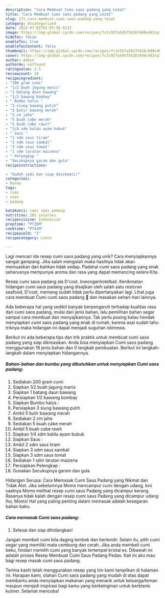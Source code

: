 ```yaml
---
description: "Cara Membuat Cumi saos padang yang Lezat"
title: "Cara Membuat Cumi saos padang yang Lezat"
slug: 271-cara-membuat-cumi-saos-padang-yang-lezat
category: Uncategorized
date: 2022-07-02T01:05:58.633Z
image: https://img-global.cpcdn.com/recipes/fc3c92fa54575420/680x482cq70/cumi-saos-padang-foto-resep-utama.jpg
hideToc: false
enableToc: true
enableTocContent: false
thumbnail: https://img-global.cpcdn.com/recipes/fc3c92fa54575420/680x482cq70/cumi-saos-padang-foto-resep-utama.jpg
cover: https://img-global.cpcdn.com/recipes/fc3c92fa54575420/680x482cq70/cumi-saos-padang-foto-resep-utama.jpg
author: Admin
authorAv: notfound
ratingvalue: 3.5
reviewcount: 19
recipeingredient:
- "200 gram cumi"
- "1/2 buah jagung manis"
- "1 batang daun bawang"
- "1/2 bawang bombay"
- " Bumbu halus "
- "3 siung bawang putih"
- "5 butir bawang merah"
- "2 cm jahe"
- "5 buah cabe merah"
- "5 buah cabe rawit"
- "1/4 sdm kaldu ayam bubuk"
- " Saus "
- "2 sdm saus tiram"
- "3 sdm saus sambal"
- "3 sdm saus tomat"
- "1 sdm larutan maizena"
- " Pelengkap "
- "Secukupnya garam dan gula"
recipeinstructions:

- "Sudah jadi dan siap dinikmati!"
categories:
- Resep
tags:
- cumi
- saos
- padang

katakunci: cumi saos padang 
nutrition: 201 calories
recipecuisine: Indonesian
preptime: "PT26M"
cooktime: "PT42M"
recipeyield: "2"
recipecategory: Lunch

---
```





Lagi mencari ide resep cumi saos padang yang unik? Cara menyiapkannya sangat gampang. Jika salah mengolah maka hasilnya tidak akan memuaskan dan bahkan tidak sedap. Padahal cumi saos padang yang enak seharusnya mempunyai aroma dan rasa yang dapat memancing selera Kita.





Resep cumi saus padang ala D&#39;cost. lowonganhotelbali. Kenikmatan hidangan cumi saus padang yang disajikan oleh salah satu restoran seafood, D&#39;cost, memang sudah tidak perlu dipertanyakan lagi. Lihat juga cara membuat Cumi cumi saos padang 🦑 dan masakan sehari-hari lainnya.

Ada beberapa hal yang sedikit banyak berpengaruh terhadap kualitas rasa dari cumi saos padang, mulai dari jenis bahan, lalu pemilihan bahan segar sampai cara membuat dan menyajikannya. Tak perlu pusing kalau hendak menyiapkan cumi saos padang yang enak di rumah, karena asal sudah tahu triknya maka hidangan ini dapat menjadi suguhan istimewa.






Berikut ini ada beberapa tips dan trik praktis untuk membuat cumi saos padang yang siap dikreasikan. Anda bisa menyiapkan Cumi saos padang menggunakan 18 jenis bahan dan 0 langkah pembuatan. Berikut ini langkah-langkah dalam menyiapkan hidangannya.

<!--inarticleads1-->

##### Bahan-bahan dan bumbu yang dibutuhkan untuk menyiapkan Cumi saos padang:

1. Sediakan 200 gram cumi
1. Siapkan 1/2 buah jagung manis
1. Siapkan 1 batang daun bawang
1. Persiapkan 1/2 bawang bombay
1. Siapkan  Bumbu halus :
1. Persiapkan 3 siung bawang putih
1. Ambil 5 butir bawang merah
1. Sediakan 2 cm jahe
1. Sediakan 5 buah cabe merah
1. Ambil 5 buah cabe rawit
1. Siapkan 1/4 sdm kaldu ayam bubuk
1. Siapkan  Saus :
1. Ambil 2 sdm saus tiram
1. Siapkan 3 sdm saus sambal
1. Siapkan 3 sdm saus tomat
1. Sediakan 1 sdm larutan maizena
1. Persiapkan  Pelengkap :
1. Gunakan Secukupnya garam dan gula


Hidangan Serupa: Cara Memasak Cumi Saus Padang yang Nikmat dan Tidak Alot. Jika sebelumnya Moms mencampur cumi dengan udang, kini saatnya Moms melihat resep cumi saus Padang yang dicampur kerang. Rasanya tidak kalah dengan resep cumi saus Padang yang dicampur udang lho, Moms! Hal yang paling penting dalam memasak adalah kesegaran bahan baku. 

<!--inarticleads2-->

##### Cara memasak Cumi saos padang:


1. Selesai dan siap dihidangkan!

Jangan membeli cumi bila daging lembek dan berlendir. Selain itu, pilih cumi segar yang memiliki mata cembung dan cerah. Jika anda membeli cumi beku, hindari memilih cumi yang banyak tertempel kristal es. Dibawah ini adalah proses Resep Membuat Cumi Saus Padang Pedas. Kali ini aku mau bagi resep masak cumi saos padang. 

Terima kasih telah menggunakan resep yang tim kami tampilkan di halaman ini. Harapan kami, olahan Cumi saos padang yang mudah di atas dapat membantu anda menyiapkan makanan yang menarik untuk keluarga/teman maupun menjadi inspirasi bagi kamu yang berkeinginan untuk berbisnis kuliner. Selamat mencoba!
